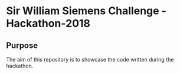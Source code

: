 # Sir William Siemens Challenge - Hackathon-2018

## Purpose

The aim of this repository is to showcase the code written during the hackathon.

